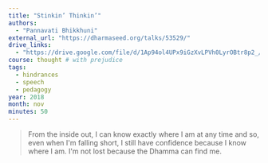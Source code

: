 ```yaml
---
title: "Stinkin’ Thinkin’"
authors:
  - "Pannavati Bhikkhuni"
external_url: "https://dharmaseed.org/talks/53529/"
drive_links:
  - "https://drive.google.com/file/d/1Ap94ol4UPx9iGzXvLPVh0LyrOBtr8p2_/view?usp=drivesdk"
course: thought # with prejudice
tags:
  - hindrances
  - speech
  - pedagogy
year: 2018
month: nov
minutes: 50
---
```


> From the inside out, I can know exactly where I am at any time
and so, even when I'm falling short, I still have confidence because I know where I am.
I'm not lost because the Dhamma can find me.
